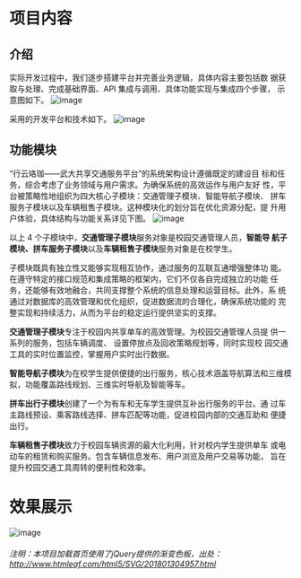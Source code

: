 # 项目内容
## 介绍
实际开发过程中，我们逐步搭建平台并完善业务逻辑，具体内容主要包括数
据获取与处理、完成基础界面、API 集成与调用、具体功能实现与集成四个步骤，
示意图如下。
![image](https://github.com/user-attachments/assets/6fe45b29-0069-4bd5-a785-1b51713c3be8)

采用的开发平台和技术如下。
![image](https://github.com/user-attachments/assets/4cbf857e-0322-479f-920a-1acc8b7c9b14)

## 功能模块
“行云珞珈——武大共享交通服务平台”的系统架构设计遵循既定的建设目
标和任务，综合考虑了业务领域与用户需求。为确保系统的高效运作与用户友好
性，平台被策略性地组织为四大核心子模块：交通管理子模块、智能导航子模块、
拼车服务子模块以及车辆租售子模块。这种模块化的划分旨在优化资源分配，提
升用户体验，具体结构与功能关系详见下图。
![image](https://github.com/user-attachments/assets/b5b23b92-6ff7-42d7-964f-d20b3857f0f0)

以上 4 个子模块中，**交通管理子模块**服务对象是校园交通管理人员，**智能导
航子模块、拼车服务子模块**以及**车辆租售子模块**服务对象是在校学生。

子模块既具有独立性又能够实现相互协作，通过服务的互联互通增强整体功
能。在遵守特定的接口规范和集成策略的框架内，它们不仅各自完成独立的功能
任务，还能够有效地融合，共同支撑整个系统的信息处理和运营目标。此外，系
统通过对数据库的高效管理和优化组织，促进数据流的合理化，确保系统功能的
完整实现和持续活力，从而为平台的稳定运行提供坚实的支撑。

**交通管理子模块**专注于校园内共享单车的高效管理。为校园交通管理人员提
供一系列的服务，包括车辆调度、 设置停放点及回收策略规划等，同时实现校
园交通工具的实时位置监控，掌握用户实时出行数据。

**智能导航子模块**为在校学生提供便捷的出行服务，核心技术涵盖导航算法和三维模拟，功能覆盖路线规划、三维实时导航及智能等车。

**拼车出行子模块**创建了一个为有车和无车学生提供互补出行服务的平台。通
过车主路线预设、乘客路线选择、拼车匹配等功能，促进校园内部的交通互助和
便捷出行。

**车辆租售子模块**致力于校园车辆资源的最大化利用，针对校内学生提供单车
或电动车的租赁和购买服务。包含车辆信息发布、用户浏览及用户交易等功能，
旨在提升校园交通工具周转的便利性和效率。

# 效果展示

![image](https://github.com/user-attachments/assets/04683a4d-6ee5-4a31-97ca-0f2f22065e7b)

###### 注明：本项目加载首页使用了jQuery提供的渐变色板，出处：http://www.htmleaf.com/html5/SVG/201801304957.html
